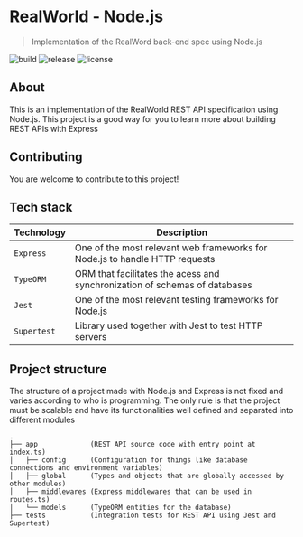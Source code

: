 # RealWorld - Node.js

> Implementation of the RealWord back-end spec using Node.js

![build](https://img.shields.io/github/actions/workflow/status/willpinha/realworld-node/node.js.yml?logo=github)
![release](https://img.shields.io/github/v/release/willpinha/realworld-node?include_prereleases)
![license](https://img.shields.io/github/license/willpinha/realworld-node)

## About

This is an implementation of the RealWorld REST API specification using Node.js. This project is a good way for you to
learn more about building REST APIs with Express

## Contributing

You are welcome to contribute to this project!

## Tech stack

|Technology|Description|
|--|--|
|`Express`|One of the most relevant web frameworks for Node.js to handle HTTP requests|
|`TypeORM`|ORM that facilitates the acess and synchronization of schemas of databases|
|`Jest`|One of the most relevant testing frameworks for Node.js|
|`Supertest`|Library used together with Jest to test HTTP servers|

## Project structure

The structure of a project made with Node.js and Express is not fixed and varies according to who is programming. The only rule is that
the project must be scalable and have its functionalities well defined and separated into different modules

```
.
├── app             (REST API source code with entry point at index.ts)
│   ├── config      (Configuration for things like database connections and environment variables)
│   ├── global      (Types and objects that are globally accessed by other modules)
│   ├── middlewares (Express middlewares that can be used in routes.ts)
│   └── models      (TypeORM entities for the database)
├── tests           (Integration tests for REST API using Jest and Supertest)
```
